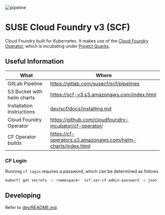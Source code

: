 ![pipeline](https://gitlab.com/susecf/scf/badges/v3-develop/pipeline.svg)

# SUSE Cloud Foundry v3 (SCF)

Cloud Foundry built for Kubernetes.
It makes use of the [Cloud Foundry Operator](https://github.com/cloudfoundry-incubator/cf-operator/), which is incubating under [Project Quarks](https://www.cloudfoundry.org/project-quarks/).

## Useful Information

| What                       | Where                                                        |
| -------------------------- | ------------------------------------------------------------ |
| GitLab Pipeline            | https://gitlab.com/susecf/scf/pipelines                      |
| S3 Bucket with helm charts | https://scf-v3.s3.amazonaws.com/index.html                   |
| Installation Instructions  | [dev/scf/docs/installing.md](dev/scf/docs/installing.md)     |
| Cloud Foundry Operator     | https://github.com/cloudfoundry-incubator/cf-operator/       |
| CF Operator builds         | https://cf-operators.s3.amazonaws.com/helm-charts/index.html |

### CF Login

Running `cf login` requires a password, which can be determined as follows

```bash
kubectl get secrets -n <namespace>  scf.var-cf-admin-password -o json | jq -r ".data.password | @base64d "
```

## Developing

Refer to [dev/README.md](dev/README.md).